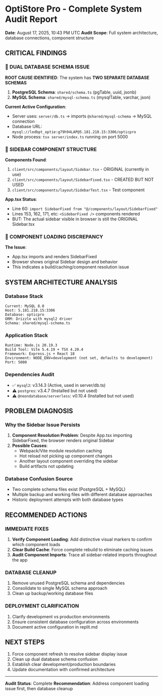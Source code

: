 # OptiStore Pro - Complete System Audit Report
**Date**: August 17, 2025, 10:43 PM UTC
**Audit Scope**: Full system architecture, database connections, component structure

## CRITICAL FINDINGS

### 🔴 **DUAL DATABASE SCHEMA ISSUE**
**ROOT CAUSE IDENTIFIED**: The system has **TWO SEPARATE DATABASE SCHEMAS**

1. **PostgreSQL Schema**: `shared/schema.ts` (pgTable, uuid, jsonb)
2. **MySQL Schema**: `shared/mysql-schema.ts` (mysqlTable, varchar, json)

**Current Active Configuration**:
- Server uses: `server/db.ts` → imports `@shared/mysql-schema` → MySQL connection
- Database URL: `mysql://ledbpt_optie:g79h94LAP@5.181.218.15:3306/opticpro`
- Node process: `tsx server/index.ts` running on port 5000

### 🔴 **SIDEBAR COMPONENT STRUCTURE**
**Components Found**:
1. `client/src/components/layout/Sidebar.tsx` - ORIGINAL (currently in use)
2. `client/src/components/layout/SidebarFixed.tsx` - CREATED BUT NOT USED
3. `client/src/components/layout/SidebarTest.tsx` - Test component

**App.tsx Status**:
- Line 60: `import SidebarFixed from "@/components/layout/SidebarFixed"`
- Lines 153, 162, 171, etc: `<SidebarFixed />` components rendered
- BUT: The actual sidebar visible in browser is still the ORIGINAL Sidebar.tsx

### 🔴 **COMPONENT LOADING DISCREPANCY**
**The Issue**: 
- App.tsx imports and renders SidebarFixed
- Browser shows original Sidebar design and behavior
- This indicates a build/caching/component resolution issue

## SYSTEM ARCHITECTURE ANALYSIS

### **Database Stack**
```
Current: MySQL 8.0
Host: 5.181.218.15:3306
Database: opticpro
ORM: Drizzle with mysql2 driver
Schema: shared/mysql-schema.ts
```

### **Application Stack**
```
Runtime: Node.js 20.19.3
Build Tool: Vite 5.4.19 + TSX 4.20.4
Framework: Express.js + React 18
Environment: NODE_ENV=development (not set, defaults to development)
Port: 5000
```

### **Dependencies Audit**
- ✅ `mysql2`: v3.14.3 (Active, used in server/db.ts)
- ⚠️  `postgres`: v3.4.7 (Installed but not used)
- ⚠️  `@neondatabase/serverless`: v0.10.4 (Installed but not used)

## PROBLEM DIAGNOSIS

### **Why the Sidebar Issue Persists**
1. **Component Resolution Problem**: Despite App.tsx importing SidebarFixed, the browser renders original Sidebar
2. **Possible Causes**:
   - Webpack/Vite module resolution caching
   - Hot reload not picking up component changes
   - Another layout component overriding the sidebar
   - Build artifacts not updating

### **Database Confusion Source**
- Two complete schema files exist (PostgreSQL + MySQL)
- Multiple backup and working files with different database approaches
- Historic deployment attempts with both database types

## RECOMMENDED ACTIONS

### **IMMEDIATE FIXES**
1. **Verify Component Loading**: Add distinctive visual markers to confirm which component loads
2. **Clear Build Cache**: Force complete rebuild to eliminate caching issues
3. **Audit Component Imports**: Trace all sidebar-related imports throughout the app

### **DATABASE CLEANUP**
1. Remove unused PostgreSQL schema and dependencies
2. Consolidate to single MySQL schema approach
3. Clean up backup/working database files

### **DEPLOYMENT CLARIFICATION**
1. Clarify development vs production environments
2. Ensure consistent database configuration across environments
3. Document active configuration in replit.md

## NEXT STEPS
1. Force component refresh to resolve sidebar display issue
2. Clean up dual database schema confusion
3. Establish clear development/production boundaries
4. Update documentation with confirmed architecture

---
**Audit Status**: Complete
**Recommendation**: Address component loading issue first, then database cleanup
